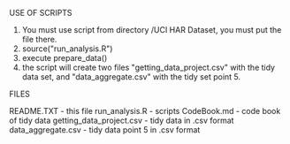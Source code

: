 USE OF SCRIPTS

1. You must use script from directory /UCI HAR Dataset, you must put the file there.
2. source("run_analysis.R")
3. execute prepare_data()
4. the script will create two files "getting_data_project.csv" with the tidy data set, and
   "data_aggregate.csv" with the tidy set point 5.

FILES

README.TXT - this file
run_analysis.R - scripts
CodeBook.md - code book of tidy data
getting_data_project.csv - tidy data in .csv format
data_aggregate.csv - tidy data point 5 in .csv format 
